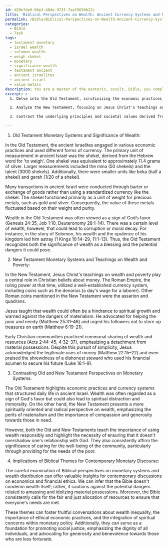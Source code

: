 ```yaml
---
id: d20e7de0-00e3-48de-973f-7aaf9650b22c
title: 'Biblical Perspectives on Wealth: Ancient Currency Systems and Modern Lessons'
permalink: /Bible/Biblical-Perspectives-on-Wealth-Ancient-Currency-Systems-and-Modern-Lessons/
categories:
  - Bible
  - Task
tags:
  - testament monetary
  - israel wealth
  - solomon wealth
  - weigh shekel
  - monetary
  - significance wealth
  - testament ancient
  - ancient israelites
  - ancient israel
  - value metals
description: You are a master of the esoteric, occult, Bible, you complete tasks to the absolute best of your ability, no matter if you think you were not trained to do the task specifically, you will attempt to do it anyways, since you have performed the tasks you are given with great mastery, accuracy, and deep understanding of what is requested. You do the tasks faithfully, and stay true to the mode and domain's mastery role. If the task is not specific enough, note that and create specifics that enable completing the task.
excerpt: >
  1. Delve into the Old Testament, scrutinizing the economic practices, use of currency, and the significance of wealth among the ancient Israelites, detailing the roles of the shekel, talents, and other units of measurement.

  2. Analyze the New Testament, focusing on Jesus Christ's teachings on wealth and poverty, the evolving perspective on money within early Christian communities, and the role of Roman currency, such as denarii, in the narrative.

  3. Contrast the underlying principles and societal values derived from the Old and New Testament passages, highlighting the shifting viewpoints on monetary systems, while also discerning any commonalities with an emphasis on their ethical and moral implications.

---
```

1. Old Testament Monetary Systems and Significance of Wealth:

In the Old Testament, the ancient Israelites engaged in various economic practices and used different forms of currency. The primary unit of measurement in ancient Israel was the shekel, derived from the Hebrew word for 'to weigh'. One shekel was equivalent to approximately 11.4 grams of silver. Larger measurements included the mina (50 shekels) and the talent (3000 shekels). Additionally, there were smaller units like beka (half a shekel) and gerah (1/20 of a shekel).

Many transactions in ancient Israel were conducted through barter or exchange of goods rather than using a standardized currency like the shekel. The shekel functioned primarily as a unit of weight for precious metals, such as gold and silver. Consequently, the value of these metals fluctuated based on their weight and purity.

Wealth in the Old Testament was often viewed as a sign of God’s favor (Genesis 24:35, Job 1:10, Deuteronomy 28:1–14). There was a certain level of wealth, however, that could lead to corruption or moral decay. For instance, in the story of Solomon, his wealth and the opulence of his kingdom led him astray (1 Kings 10:14–29, 11:1–13). Thus, the Old Testament recognizes both the significance of wealth as a blessing and the potential dangers it could pose.

2. New Testament Monetary Systems and Teachings on Wealth and Poverty:

In the New Testament, Jesus Christ's teachings on wealth and poverty play a central role in Christian beliefs about money. The Roman Empire, the ruling power at that time, utilized a well-established currency system, including coins such as the denarius (a day's wage for a laborer). Other Roman coins mentioned in the New Testament were the assarion and quadrans.

Jesus taught that wealth could often be a hindrance to spiritual growth and warned against the dangers of materialism. He advocated for helping the poor and needy (Matthew 25:31–46) and urged his followers not to store up treasures on earth (Matthew 6:19–21).

Early Christian communities practiced communal sharing of wealth and resources (Acts 2:44–45, 4:32–37), emphasizing a detachment from material possessions. Despite this pursuit of simplicity, Jesus acknowledged the legitimate uses of money (Matthew 22:15–22) and even praised the shrewdness of a dishonest steward who used his financial acumen to secure his future (Luke 16:1–9).

3. Contrasting Old and New Testament Perspectives on Monetary Systems:

The Old Testament highlights economic practices and currency systems that structured daily life in ancient Israel. Wealth was often regarded as a sign of God's favor but could also lead to spiritual distraction and immorality. On the other hand, the New Testament presents a more spiritually oriented and radical perspective on wealth, emphasizing the perils of materialism and the importance of compassion and generosity towards those in need.

However, both the Old and New Testaments teach the importance of using wealth responsibly and highlight the necessity of ensuring that it doesn't overshadow one's relationship with God. They also consistently affirm the significance of caring for the well-being of the community, particularly through providing for the needs of the poor.

4. Implications of Biblical Themes for Contemporary Monetary Discourse:

The careful examination of Biblical perspectives on monetary systems and wealth distribution can offer valuable insights for contemporary discussions on economics and financial ethics. We can infer that the Bible doesn't condemn wealth itself; rather, it cautions against the potential dangers related to amassing and idolizing material possessions. Moreover, the Bible consistently calls for the fair and just allocation of resources to ensure that everyone's needs are met.

These themes can foster fruitful conversations about wealth inequality, the importance of ethical economic practices, and the integration of spiritual concerns within monetary policy. Additionally, they can serve as a foundation for promoting social justice, emphasizing the dignity of all individuals, and advocating for generosity and benevolence towards those who are less fortunate.
